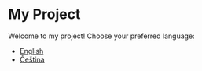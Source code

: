 ﻿# My Project

Welcome to my project! Choose your preferred language:

- [English](Readme.en.md)
- [Čeština](README.cs.md)
